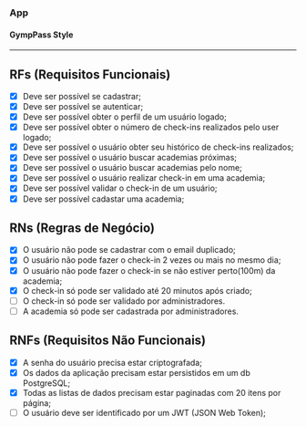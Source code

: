 ### App
#### GympPass Style 
----

## RFs (Requisitos Funcionais)

- [x] Deve ser possível se cadastrar;
- [x] Deve ser possível se autenticar;
- [x] Deve ser possível obter o perfil de um usuário logado;
- [x] Deve ser possível obter o número de check-ins realizados pelo user logado;
- [x] Deve ser possível o usuário obter seu histórico de check-ins realizados;
- [x] Deve ser possível o usuário buscar academias próximas;
- [x] Deve ser possível o usuário buscar academias pelo nome;
- [x] Deve ser possível o usuário realizar check-in em uma academia; 
- [x] Deve ser possível validar o check-in de um usuário;
- [x] Deve ser possível cadastar uma academia;

## RNs (Regras de Negócio)

- [x] O usuário não pode se cadastrar com o email duplicado;
- [x] O usuário não pode fazer o check-in 2 vezes ou mais no mesmo dia;
- [x] O usuário não pode fazer o check-in se não estiver perto(100m) da academia;
- [x] O check-in só pode ser validado até 20 minutos após criado;
- [ ] O check-in só pode ser validado por administradores.
- [ ] A academia só pode ser cadastrada por administradores.

## RNFs (Requisitos Não Funcionais)

- [x] A senha do usuário precisa estar criptografada;
- [x] Os dados da aplicação precisam estar persistidos em um db PostgreSQL;
- [x] Todas as listas de dados precisam estar paginadas com 20 itens por página;
- [ ] O usuário deve ser identificado por um JWT (JSON Web Token);